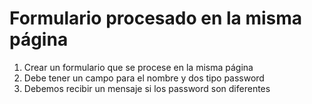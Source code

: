 # Formulario procesado en la misma página
1.	Crear un formulario que se procese en la misma página
2. 	Debe tener un campo para el nombre y dos  tipo password
3. 	Debemos recibir un mensaje si los password son diferentes


